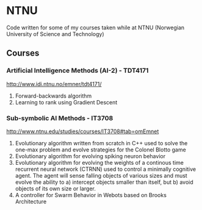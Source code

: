 # NTNU

Code written for some of my courses taken while at NTNU (Norwegian University of Science and Technology)

## Courses

### Artificial Intelligence Methods (AI-2) - TDT4171

http://www.idi.ntnu.no/emner/tdt4171/

1. Forward-backwards algorithm
2. Learning to rank using Gradient Descent

### Sub-symbolic AI Methods - IT3708

http://www.ntnu.edu/studies/courses/IT3708#tab=omEmnet

1. Evolutionary algorithm written from scratch in C++ used to solve the one-max problem and evolve strategies for the Colonel Blotto game
2. Evolutionary algorithm for evolving spiking neuron behavior
3. Evolutionary algorithm for evolving the weights of a continous time recurrent neural network (CTRNN) used to control a minimally cognitive agent. The agent will sense falling objects of various sizes and must evolve the ability to a) intercept objects smaller than itself, but b) avoid objects of its own size or larger.
4. A controller for Swarm Behavior in Webots based on Brooks Architecture
